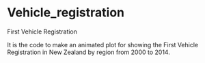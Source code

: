 # Vehicle_registration
First Vehicle Registration

It is the code to make an animated plot for showing the First Vehicle Registration in New Zealand by region from 2000 to 2014.
